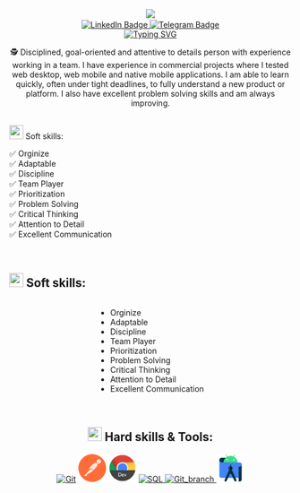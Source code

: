 <div id="header" align="center">
  <img src="https://media.tenor.com/yp_aFUgHMx8AAAAC/nakanoart-nakanodrawing.gif"
    width="360"/>
</div>

<div id="badges" align="center">
  <a href="https://www.linkedin.com/in/pavlo-khomych/">
    <img src="https://img.shields.io/badge/LinkedIn-blue?style=for-the-badge&logo=linkedin&logoColor=white" alt="LinkedIn Badge"/>
  </a>
  <a href="https://t.me/pavlokhomych">
    <img src="https://img.shields.io/badge/Telegram-blue?style=for-the-badge&logo=telegram&logoColor=white" alt="Telegram Badge"/>
  </a>
  <!-- Доделать и добавить CV -->
  <!-- <a href="https://drive.google.com/file/d/1y10crJ5P4UoPX5gGWUStwkmif31yyQ0R/view?usp=share_link">
    <img src="https://img.shields.io/badge/CV-blue?style=for-the-badge&logo=CV&logoColor=white" alt="CV Badge"/>
  </a> -->

</div>
<div id="badges" align="center">
<a href="https://git.io/typing-svg"><img src="https://readme-typing-svg.demolab.com?font=Ubuntu+Mono&weight=600&duration=3000&pause=500&color=26CD4D&background=FFFFFF00&center=true&vCenter=true&width=540&height=60&lines=Hi!+My+name's+Pavlo+Khomych;I'm+a+proactive+QA+Engineer;I'm+very+glad+to+see+you+on+ma+GitHup+page+%3A)" alt="Typing SVG" /></a>
</div>

<div id="badges" align="center">
<p><span>&#128373;</span> Disciplined, goal-oriented and attentive to details person with experience working in a team. I have experience in commercial projects where I tested web desktop, web mobile and native mobile applications. I am able to learn quickly, often under tight deadlines, to fully understand a new product or platform. I also have excellent problem solving skills and am always improving.
</div>

<br>

<!-- <div id="badges" style="text-align: center;">
  <div id="badges" style="text-align: left; display: inline-block;"> -->

<div id="badges" align="center; display: inline-block;>

## <img src = "https://cdn-icons-png.flaticon.com/512/9166/9166953.png"  width="25" height="25"> Soft skills: 
&#9989; Orginize <br>
&#9989; Adaptable <br>
&#9989; Discipline <br>
&#9989; Team Player <br>
&#9989; Prioritization <br>
&#9989; Problem Solving <br>
&#9989; Critical Thinking <br>
&#9989; Attention to Detail <br>
&#9989; Excellent Communication <br>
  </div>
</div>

<br>

## <img src = "https://cdn-icons-png.flaticon.com/512/9166/9166953.png"  width="25" height="25"> Soft skills: 

<div style="text-align: center;">
  <div style="text-align: left; display: inline-block;">
    <ul>
      <li>Orginize</li>
      <li>Adaptable</li>
      <li>Discipline</li>
      <li>Team Player</li>
      <li>Prioritization</li>
      <li>Problem Solving</li>
      <li>Critical Thinking</li>
      <li>Attention to Detail</li>
      <li>Excellent Communication</li>
    </ul>
  </div>
</div>

<br>

<div id="badges" align="center">

## <img src = "https://cdn-icons-png.flaticon.com/512/1205/1205514.png" width="25" height="25" /> Hard skills & Tools:
</div>

  <div id="badges" align="center">
  <a href="https://github.com/pkhomych?tab=repositories">
    <img src="https://cdn-icons-png.flaticon.com/512/4926/4926624.png" title="Git" alt="Git" width="50" height="50"/></a>  
  </a>
  <!-- <a href="https://github.com/NadiDU/Charles">
    <img src="https://github.com/NadiDU/NadiDU/blob/main/Charles_proxy.png?raw=true" title="Charles_proxy" alt="Charles_proxy" width="50" height="50"/></a>  -->
  </a>
  <!-- Фотку постмана закінуть на гітбхаб і в код -->
  <a href="https://github.com/pkhomych/Postman">
    <img src="https://github.com/NadiDU/NadiDU/blob/main/Postman.png?raw=true" alt="Postman" width="50" height="50"/></a>
  </a>
  <!-- <a href="https://github.com/NadiDU/JavaScript">
    <img src="https://github.com/NadiDU/NadiDU/blob/main/javascript.png?raw=true" title="JavaScript" alt="JavaScript" width="50" height="50"/>
  </a> -->
  <!-- <a href="https://github.com/NadiDU/DevTools"> -->
    <img src="https://github.com/NadiDU/NadiDU/blob/main/chrome_dev_browser.png?raw=true" title="Chrome-DevTools" alt="Chrome-DevTools" width="50" height="50"/>
  </a>
    <a href="https://github.com/pkhomych/SQL">
    <img src="https://cdn-icons-png.flaticon.com/512/5815/5815478.png" title="SQL" alt="SQL" width="50" height="50"/>
  </a>
  <a href="https://github.com/pkhomych/Branches">
    <img src="https://cdn-icons-png.flaticon.com/512/8695/8695385.png" title="Git_branch" alt="Git_branch" width="50" height="50"/>
  </a>
  <!-- Фотку запушить на гітхаб і помінять в коді -->
  <!-- <a href="https://github.com/NadiDU/Mobile-testing"> -->
    <img src="https://github.com/NadiDU/NadiDU/blob/main/android_studio.png?raw=true" title="Android_studio" alt="Android_studio" width="50" height="50"/>
  <!-- </a>
   </a>
  <a href="https://github.com/NadiDU/JavaScript">
    <img src="https://github.com/NadiDU/NadiDU/blob/main/vscode.png?raw=true" title="Android_studio" alt="Android_studio" width="50" height="50"/>
  </a>
 <a href="https://github.com/NadiDU/SQL">
    <img src="https://github.com/NadiDU/NadiDU/blob/main/DBeaver.png?raw=true" alt="Android_studio" width="50" height="50"/>
  </a>
  <a href=" ">
    <img src="https://github.com/NadiDU/NadiDU/blob/main/JIRA.png?raw=true" alt="Android_studio" width="50" height="50"/>
  </a>
   <a href=" ">
    <img src="https://github.com/NadiDU/NadiDU/blob/main/jmeter.png?raw=true" width="50" height="50"/>
  </a>
   <a href=" ">
    <img src="https://github.com/NadiDU/NadiDU/blob/main/json.png?raw=true" width="50" height="50"/>
  </a>
      
  <h5>These icons are clickable.</h5>
</div> 

